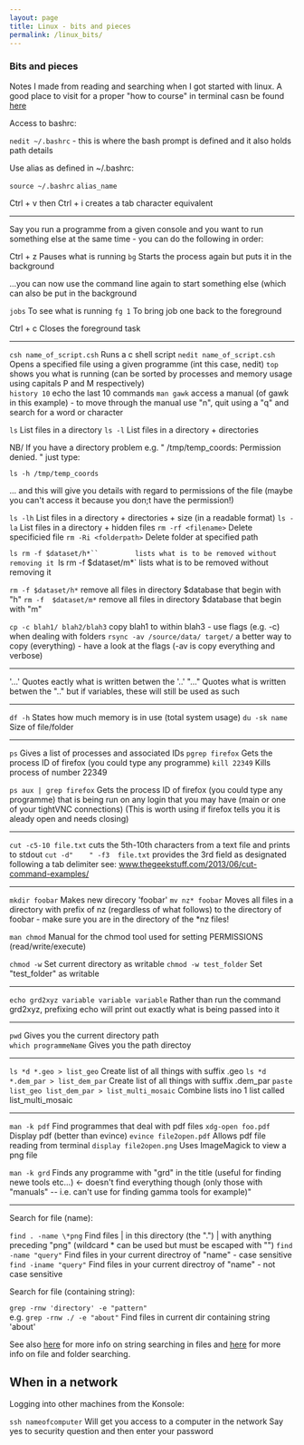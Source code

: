 ```yaml
---
layout: page
title: Linux - bits and pieces
permalink: /linux_bits/
---
```


### Bits and pieces 

Notes I made from reading and searching when I got started with linux. 
A good place to visit for a proper "how to course" in terminal casn be found [here](http://learnpythonthehardway.org/book/appendixa.html)


Access to bashrc:

`nedit ~/.bashrc`  - this is where the bash prompt is defined and it also holds path details

Use alias as defined in ~/.bashrc:

`source ~/.bashrc`
`alias_name`
		
Ctrl + v then Ctrl + i creates a tab character equivalent

------------------------------------------------------

Say you run a programme from a given console and you want to run something else
at the same time - you can do the following in order:

Ctrl + z		Pauses what is running
`bg`				Starts the process again but puts it in the background

...you can now use the command line again to start something else (which can
also be put in the background

`jobs`			To see what is running
`fg 1`			To bring job one back to the foreground

Ctrl + c					Closes the foreground task

------------------------------------------------------

`csh name_of_script.csh`		Runs a c shell script
`nedit name_of_script.csh`	Opens a specified file using a given programme (int
							this case, nedit)
`top`							shows you what is running (can be sorted by
							processes and memory usage using capitals P and M 
							respectively)			
`history 10`					echo the last 10 commands 
`man gawk`					access a manual (of gawk in this example) - to move
							through the manual use "n", quit using a "q" and 
							search for a word or character

`ls`							List files in a directory
`ls -l`						List files in a directory + directories

NB/ If you have a directory problem e.g. " /tmp/temp_coords: Permission denied. " just type:

`ls -h /tmp/temp_coords`

... and this will give you details with regard to permissions of the file (maybe you can't 
access it because you don;t have the permission!) 

`ls -lh`						List files in a directory + directories + size
								(in a readable format)
`ls -la`						List files in a directory + hidden files
`rm -rf <filename>`				Delete specificied file
`rm -Ri <folderpath>`			Delete folder at specified path

`ls rm -f $dataset/h*`` 		lists what is to be removed without removing it
`ls rm -f  $dataset/m*` 		lists what is to be removed without removing it

`rm -f $dataset/h*`				remove all files in directory $database that begin with "h"
`rm -f  $dataset/m*` 			remove all files in directory $database that begin with "m"

`cp -c blah1/ blah2/blah3`				copy blah1 to within blah3 - use flags (e.g. -c) when dealing with folders
`rsync -av /source/data/ target/`		a better way to copy (everything) - have a look at the flags (-av is copy everything and verbose)

------------------------------------------------------
				
'...'		Quotes eactly what is written betwen the '..'
"..."		Quotes what is written betwen the ".." but if
			variables, these will still be used as such

------------------------------------------------------
							
`df -h`			States how much memory is in use (total system usage)
`du -sk name`		Size of file/folder

------------------------------------------------------

`ps`						Gives a list of processes and associated IDs
`pgrep firefox`				Gets the process ID of firefox (you could type any
							programme)
`kill 22349`					Kills process of number 22349

`ps aux | grep firefox`		Gets the process ID of firefox (you could type any
							programme) that is being run on any login that you 
							may have (main or one of your tightVNC connections)
							(This is worth using if firefox tells you it is 
							aleady open and needs closing)

------------------------------------------------------
							
`cut -c5-10 file.txt`		cuts the 5th-10th characters from a text file and prints to stdout
`cut -d"	" -f3  file.txt`	provides the 3rd field as designated following a tab delimiter
							see: www.thegeekstuff.com/2013/06/cut-command-examples/
					
-----------------------------------------------------

`mkdir foobar`				Makes new direcory 'foobar'
`mv nz* foobar`				Moves all files in a directory with prefix of nz 
							(regardless of what follows) to the directory of foobar
							- make sure you are in the directory of the *nz files!
							
`man chmod`					Manual for the chmod tool used for setting PERMISSIONS 
							(read/write/execute)

`chmod -w` 					Set current directory as writable
`chmod -w test_folder`		Set "test_folder" as writable
							
-----------------------------------------------------

`echo grd2xyz variable variable variable` 	Rather than run the command grd2xyz, 
											prefixing echo will print out exactly 
											what is being passed into it
											
-----------------------------------------------------

`pwd`							Gives you the current directory path	
`which programmeName`			Gives you the path directoy

-----------------------------------------------------

`ls *d *.geo > list_geo`								Create list of all things with suffix .geo
`ls *d *.dem_par > list_dem_par`						Create list of all things with suffix .dem_par
`paste list_geo list_dem_par > list_multi_mosaic`		Combine lists ino 1 list called list_multi_mosaic

-----------------------------------------------------

`man -k pdf`				Find programmes that deal with pdf files 
`xdg-open foo.pdf`			Display pdf (better than evince)
`evince file2open.pdf`		Allows pdf file reading from terminal
`display file2open.png`		Uses ImageMagick to view a png file		

`man -k grd`				Finds any programme with "grd" in the title (useful for finding newe tools etc...) <- doesn't find everything though
							(only those with "manuals" -- i.e. can't use for finding gamma tools for example)"

------------------------------------------------------

Search for file (name):

`find . -name \*png`			Find files | in this directory (the ".") | with anything preceding "png" (wildcard * can be used but must be escaped with "\") 
`find -name "query"`			Find files in your current directroy of "name" - case sensitive
`find -iname "query"`			Find files in your current directroy of "name" - not case sensitive

Search for file (containing string):

`grep -rnw 'directory' -e "pattern"`	
e.g. `grep -rnw ./ -e "about"`		Find files in current dir containing string 'about' 

See also [here](http://stackoverflow.com/questions/16956810/finding-all-files-containing-a-text-string-on-linux)  for more info on string searching in files and [here](http://www.howtogeek.com/112674/how-to-find-files-and-folders-in-linux-using-the-command-line/) for more info on file and folder searching.

## When in a network

Logging into other machines from the Konsole:

`ssh nameofcomputer`		Will get you access to a computer in the network 
							Say yes to security question and then enter your
							password